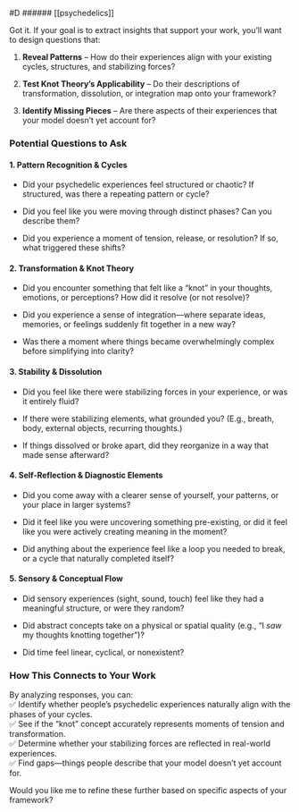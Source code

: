  #D ###### [[psychedelics]]

Got it. If your goal is to extract insights that support your work, you’ll want to design questions that:

1. **Reveal Patterns** – How do their experiences align with your existing cycles, structures, and stabilizing forces?
    
2. **Test Knot Theory’s Applicability** – Do their descriptions of transformation, dissolution, or integration map onto your framework?
    
3. **Identify Missing Pieces** – Are there aspects of their experiences that your model doesn’t yet account for?
    

### **Potential Questions to Ask**

#### **1. Pattern Recognition & Cycles**

- Did your psychedelic experiences feel structured or chaotic? If structured, was there a repeating pattern or cycle?
    
- Did you feel like you were moving through distinct phases? Can you describe them?
    
- Did you experience a moment of tension, release, or resolution? If so, what triggered these shifts?
    

#### **2. Transformation & Knot Theory**

- Did you encounter something that felt like a “knot” in your thoughts, emotions, or perceptions? How did it resolve (or not resolve)?
    
- Did you experience a sense of integration—where separate ideas, memories, or feelings suddenly fit together in a new way?
    
- Was there a moment where things became overwhelmingly complex before simplifying into clarity?
    

#### **3. Stability & Dissolution**

- Did you feel like there were stabilizing forces in your experience, or was it entirely fluid?
    
- If there were stabilizing elements, what grounded you? (E.g., breath, body, external objects, recurring thoughts.)
    
- If things dissolved or broke apart, did they reorganize in a way that made sense afterward?
    

#### **4. Self-Reflection & Diagnostic Elements**

- Did you come away with a clearer sense of yourself, your patterns, or your place in larger systems?
    
- Did it feel like you were uncovering something pre-existing, or did it feel like you were actively creating meaning in the moment?
    
- Did anything about the experience feel like a loop you needed to break, or a cycle that naturally completed itself?
    

#### **5. Sensory & Conceptual Flow**

- Did sensory experiences (sight, sound, touch) feel like they had a meaningful structure, or were they random?
    
- Did abstract concepts take on a physical or spatial quality (e.g., “I _saw_ my thoughts knotting together”)?
    
- Did time feel linear, cyclical, or nonexistent?
    

### **How This Connects to Your Work**

By analyzing responses, you can:  
✅ Identify whether people’s psychedelic experiences naturally align with the phases of your cycles.  
✅ See if the “knot” concept accurately represents moments of tension and transformation.  
✅ Determine whether your stabilizing forces are reflected in real-world experiences.  
✅ Find gaps—things people describe that your model doesn’t yet account for.

Would you like me to refine these further based on specific aspects of your framework?